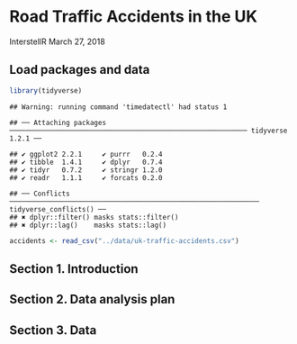 Road Traffic Accidents in the UK
================
InterstellR
March 27, 2018

Load packages and data
----------------------

``` r
library(tidyverse)
```

    ## Warning: running command 'timedatectl' had status 1

    ## ── Attaching packages ─────────────────────────────────────────────────────────── tidyverse 1.2.1 ──

    ## ✔ ggplot2 2.2.1     ✔ purrr   0.2.4
    ## ✔ tibble  1.4.1     ✔ dplyr   0.7.4
    ## ✔ tidyr   0.7.2     ✔ stringr 1.2.0
    ## ✔ readr   1.1.1     ✔ forcats 0.2.0

    ## ── Conflicts ────────────────────────────────────────────────────────────── tidyverse_conflicts() ──
    ## ✖ dplyr::filter() masks stats::filter()
    ## ✖ dplyr::lag()    masks stats::lag()

``` r
accidents <- read_csv("../data/uk-traffic-accidents.csv")
```

Section 1. Introduction
-----------------------

Section 2. Data analysis plan
-----------------------------

Section 3. Data
---------------
